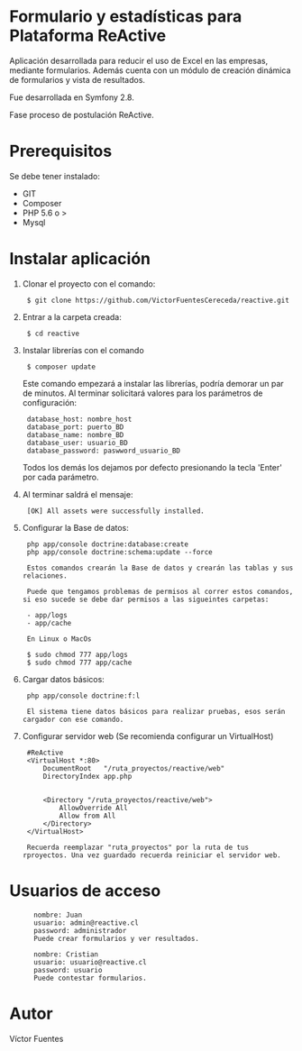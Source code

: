 Formulario y estadísticas para Plataforma ReActive
========

Aplicación desarrollada para reducir el uso de Excel en las empresas, mediante formularios. Además cuenta con un módulo 
de creación dinámica de formularios y vista de resultados.

Fue desarrollada en Symfony 2.8.

Fase proceso de postulación ReActive.

Prerequisitos
========

Se debe tener instalado:
- GIT
- Composer
- PHP 5.6 o >
- Mysql

Instalar aplicación
========
1. Clonar el proyecto con el comando:<br>

        $ git clone https://github.com/VictorFuentesCereceda/reactive.git

2. Entrar a la carpeta creada: <br>
    
        $ cd reactive

3. Instalar librerías con el comando
  
        $ composer update 
    
   Este comando empezará a instalar las librerías, podría demorar un par de minutos. 
   Al terminar solicitará valores para los parámetros de configuración:
   
        database_host: nombre_host
        database_port: puerto_BD
        database_name: nombre_BD
        database_user: usuario_BD
        database_password: paswword_usuario_BD
    
    Todos los demás los dejamos por defecto presionando la tecla 'Enter' por cada parámetro.
    
4. Al terminar  saldrá el mensaje:
        
        [OK] All assets were successfully installed. 
        
5. Configurar la Base de datos:
  
        php app/console doctrine:database:create
        php app/console doctrine:schema:update --force
        
        Estos comandos crearán la Base de datos y crearán las tablas y sus relaciones.
        
        Puede que tengamos problemas de permisos al correr estos comandos, si eso sucede se debe dar permisos a las sigueintes carpetas:
        
        - app/logs
        - app/cache
        
        En Linux o MacOs
        
        $ sudo chmod 777 app/logs
        $ sudo chmod 777 app/cache
        
6. Cargar datos básicos:

        php app/console doctrine:f:l
        
        El sistema tiene datos básicos para realizar pruebas, esos serán cargador con ese comando.
         
7. Configurar servidor web (Se recomienda configurar un VirtualHost) 

        #ReActive
        <VirtualHost *:80>
            DocumentRoot   "/ruta_proyectos/reactive/web"
            DirectoryIndex app.php
            

            <Directory "/ruta_proyectos/reactive/web">
                AllowOverride All
                Allow from All
            </Directory>
        </VirtualHost>
        
        Recuerda reemplazar "ruta_proyectos" por la ruta de tus rproyectos. Una vez guardado recuerda reiniciar el servidor web.
        

Usuarios de acceso
====

          
          nombre: Juan
          usuario: admin@reactive.cl
          password: administrador
          Puede crear formularios y ver resultados.
          
          nombre: Cristian
          usuario: usuario@reactive.cl
          password: usuario
          Puede contestar formularios. 

Autor
====
Víctor Fuentes